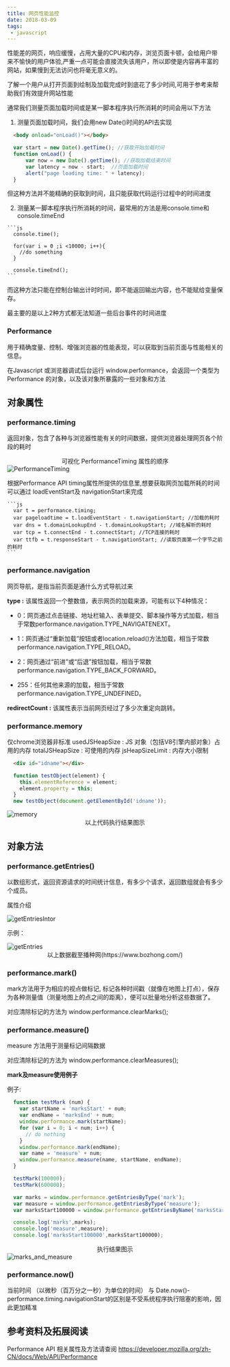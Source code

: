 ```yaml
---
title: 网页性能监控
date: 2018-03-09
tags:
 - javascript
---
```


性能差的网页，响应缓慢，占用大量的CPU和内存，浏览页面卡顿，会给用户带来不愉快的用户体验,严重一点可能会直接流失该用户，所以即使是内容再丰富的网站，如果慢到无法访问也将毫无意义的。

了解一个用户从打开页面到绘制及加载完成时到底花了多少时间,可用于参考来帮助我们有效提升网站性能

<!-- more -->

  通常我们测量页面加载时间或是某一脚本程序执行所消耗的时间会用以下方法

  1. 测量页面加载时间，我们会用new Date()时间的API去实现
 
  ```HTML
    <body onload="onLoad()"></body>
  ```

  ```js
    var start = new Date().getTime(); //获取开始加载时间
    function onLoad() {
        var now = new Date().getTime(); //获取加载结束时间
        var latency = now - start;  //页面加载时间
        alert("page loading time: " + latency);
    }
  ```

  但这种方法并不能精确的获取到时间，且只能获取代码运行过程中的时间进度

  2. 测量某一脚本程序执行所消耗的时间，最常用的方法是用console.time和console.timeEnd

    ```js
      console.time();

      for(var i = 0 ;i <10000; i++){
        //do something
      }

      console.timeEnd();
    ```
   而这种方法只能在控制台输出计时时间，即不能返回输出内容，也不能赋给变量保存。

   最主要的是以上2种方式都无法知道一些后台事件的时间进度


  
  ### Performance

  用于精确度量、控制、增强浏览器的性能表现，可以获取到当前页面与性能相关的信息。

  在Javascript 或浏览器调试后台运行 window.performance，会返回一个类型为 Performance 的对象，以及该对象所暴露的一些对象和方法


  ## 对象属性

  ### performance.timing 

  返回对象，包含了各种与浏览器性能有关的时间数据，提供浏览器处理网页各个阶段的耗时
  <center>可视化 PerformanceTiming 属性的顺序</center> 
  <img src="/img/performance/PerformanceTiming.png" alt="PerformanceTiming" />

  根据Performance API timing属性所提供的信息里,想要获取网页加载所耗的时间可以通过 loadEventStart及 navigationStart来完成

    ```js
      var t = performance.timing; 
      var pageloadtime = t.loadEventStart - t.navigationStart; //加载的耗时
      var dns = t.domainLookupEnd - t.domainLookupStart; //域名解析的耗时
      var tcp = t.connectEnd - t.connectStart; //TCP连接的耗时
      var ttfb = t.responseStart - t.navigationStart; //读取页面第一个字节之前的耗时
    ```
  ### performance.navigation

  网页导航，是指当前页面是通什么方式导航过来

<strong>type :</strong> 该属性返回一个整数值，表示网页的加载来源，可能有以下4种情况：

  + 0：网页通过点击链接、地址栏输入、表单提交、脚本操作等方式加载，相当于常数performance.navigation.TYPE_NAVIGATENEXT。

  + 1：网页通过“重新加载”按钮或者location.reload()方法加载，相当于常数performance.navigation.TYPE_RELOAD。

  + 2：网页通过“前进”或“后退”按钮加载，相当于常数performance.navigation.TYPE_BACK_FORWARD。

  + 255：任何其他来源的加载，相当于常数performance.navigation.TYPE_UNDEFINED。

<strong>redirectCount :</strong> 该属性表示当前网页经过了多少次重定向跳转。

  ### performance.memory
  仅chrome浏览器非标准
  usedJSHeapSize : JS 对象（包括V8引擎内部对象）占用的内存
  totalJSHeapSize : 可使用的内存
  jsHeapSizeLimit :  内存大小限制

  ```HTML
    <div id="idname"></div>
  ```
  ```js
    function testObject(element) {   
      this.elementReference = element;  
      element.property = this; 
    }   
    new testObject(document.getElementById('idname'));
  ```
  
  <img src="/img/performance/memory.png" alt="memory" />
  <center>以上代码执行结果图示</center>

## 对象方法

### performance.getEntries()

以数组形式，返回资源请求的时间统计信息，有多少个请求，返回数组就会有多少个成员。

属性介绍

<img src="/img/performance/getEntriesIntor.png" alt="getEntriesIntor" />

示例：

<img src="/img/performance/getEntries.png" alt="getEntries" />
<center>以上数据截至播种网(https://www.bozhong.com/)</center>


 ### performance.mark()

 mark方法用于为相应的视点做标记, 标记各种时间戳（就像在地图上打点），保存为各种测量值（测量地图上的点之间的距离），便可以批量地分析这些数据了。

 对应清除标记的方法为 window.performance.clearMarks();

 ### performance.measure()
 measure 方法用于测量标记间隔数据

 对应清除标记的方法为 window.performance.clearMeasures();

 <strong>mark及measure使用例子</strong>

 例子:

  ```js
    function testMark (num) {
      var startName = 'marksStart' + num;
      var endName = 'marksEnd' + num;
      window.performance.mark(startName);
      for (var i = 0; i < num; i++) {
        // do nothing
      }
      window.performance.mark(endName);
      var name = 'measure' + num;
      window.performance.measure(name, startName, endName);
    }
  
    testMark(100000);
    testMark(600000);

    var marks = window.performance.getEntriesByType('mark');  
    var measure = window.performance.getEntriesByType('measure');  
    var marksStart100000 = window.performance.getEntriesByName('marksStart100000');

    console.log('marks',marks);
    console.log('measure',measure);
    console.log('marksStart100000',marksStart100000);

  ```
  <center>执行结果图示</center>
  <img src="/img/performance/marks_and_measure.png" alt="marks_and_measure">

 ### performance.now()

当前时间 （以微秒（百万分之一秒）为单位的时间）
与 Date.now()-performance.timing.navigationStart的区别是不受系统程序执行阻塞的影响，因此更加精准

## 参考资料及拓展阅读

  Performance API 相关属性及方法请查阅 https://developer.mozilla.org/zh-CN/docs/Web/API/Performance

